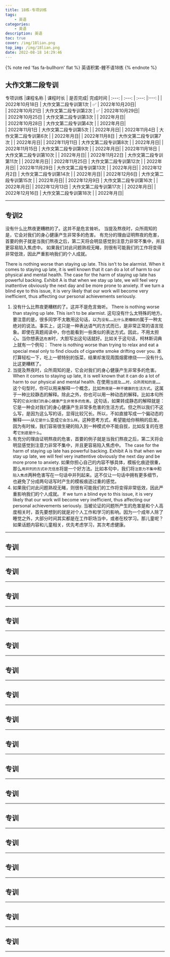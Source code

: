 ```yaml
---
title: 18练-专项训练
tags:
    - 英语 
categories:
    - 英语
description: 英语
toc: true
cover: /img/18lian.png
top_img: /img/18lian.png
date: 2022-08-18 14:29:46
---
```


{% note red 'fas fa-bullhorn' flat %}
英语积累-鲤不语18练
{% endnote %}

## 大作文第二段专训

专项训练
|课程名称 | 课程时长 | 是否完成| 完成时间
| :---: | :---: | :---: |:---:  |
| 2022年10月18日 | 大作文第二段专训第1次 | ✅  | 2022年10月20日|  
| 2022年10月21日 | 大作文第二段专训第2次 | ✅  | 2022年10月29日|   
| 2022年10月25日 | 大作文第二段专训第3次 |   | 2022年月日|  
| 2022年10月28日 | 大作文第二段专训第4次 |   | 2022年月日|   
| 2022年11月1日 | 大作文第二段专训第5次 |   | 2022年月日|
| 2022年11月4日 | 大作文第二段专训第6次 |   | 2022年月日|
| 2022年11月8日 | 大作文第二段专训第7次 |   | 2022年月日|
| 2022年11月11日 | 大作文第二段专训第8次  |   | 2022年月日|
| 2022年11月15日 | 大作文第二段专训第9次  |   | 2022年月日|
| 2022年11月18日 | 大作文第二段专训第10次  |   | 2022年月日|
| 2022年11月22日 | 大作文第二段专训第11次  |   | 2022年月日|
| 2022年11月25日 | 大作文第二段专训第12次  |   | 2022年月日|
| 2022年11月29日 | 大作文第二段专训第13次  |   | 2022年月日|
| 2022年12月2日 | 大作文第二段专训第14次  |   | 2022年月日|
| 2022年12月6日 | 大作文第二段专训第15次  |   | 2022年月日|
| 2022年12月9日 | 大作文第二段专训第16次  |   | 2022年月日|
| 2022年12月13日 | 大作文第二段专训第17次  |   | 2022年月日|
| 2022年12月16日 | 大作文第二段专训第18次 |   | 2022年月日|

---

## 专训2
没有什么比熬夜更糟糕的了。这并不是危言耸听。
当提及熬夜时，众所周知的是，它会对我们的身心健康产生非常多的危害。
有充分的理由证明熬夜的危害，首要的例子就是当我们熬夜之后，第二天将会明显感觉到注意力非常不集中，并且更容易陷入焦虑中。
如果我们对此问题熟视无睹，则很有可能我们的工作将变得非常低效，因此严重影响我们的个人成就。

There is nothing worse than staying up late. This isn’t to be alarmist.
When it comes to staying up late, it is well known that it can do a lot of harm to our physical and mental health.
The case for the harm of staying up late has powerful backing. Exhibit A is that when we stay up late, we will feel very inattentive obviously the next day and be more prone to anxiety.
If we turn a blind eye to this issue, it is very likely that our work will become very inefficient, thus affecting our personal achievements seriously.

1. 没有什么比熬夜更糟糕的了。这并不是危言耸听。
There is nothing worse than staying up late. This isn’t to be alarmist.
这句没有什么太特殊的地方。要注意的是，很多同学不太敢用这句话，以为`没有……比什么更糟糕的`属于一种太绝对的说法。事实上，这只是一种表达语气的方式而已，是非常正常的语言现象。即使在真题阅读中，你也能看到一些类似的表达方式。因此，不用太担心。当你想表达`危害`时，大胆写出这句话就好。比如关于这句话，柯林斯词典上就有一个例句：
There is nothing worse than trying to relax and eat a special meal only to find clouds of cigarette smoke drifting over you.
本打算轻松一下，吃上一顿特别的饭菜，结果却发现周围烟雾缭绕——没有什么比这更糟糕了。
2. 当提及熬夜时，众所周知的是，它会对我们的身心健康产生非常多的危害。
When it comes to staying up late, it is well known that it can do a lot of harm to our physical and mental health.
在使用`当提及……时，众所周知的是……`这个句型时，你可以用来解释一个概念，比如`熬夜是一种不健康的生活方式`。这属于一种比较静态的解释。除此之外，你也可以用一种动态的解释。比如本句所写的`它会对我们的身心健康产生非常多的危害`。这句话，如果转成静态的解释就是：它是一种会对我们的身心健康产生非常多危害的生活方式。但之所以我们不这么写，是因为这么写的话，显得比较冗长。所以，不如直接写成一个偏动态的解释——从`它是什么`变成`它会怎么样`。这种思考方式，希望能给你稍稍的启发。因为有时候，我们容易很生硬的陷入到一种模式中不能自拔，比如反复的在思考`它到底是什么`。
3. 有充分的理由证明熬夜的危害，首要的例子就是当我们熬夜之后，第二天将会明显感觉到注意力非常不集中，并且更容易陷入焦虑中。
The case for the harm of staying up late has powerful backing. Exhibit A is that when we stay up late, we will feel very inattentive obviously the next day and be more prone to anxiety.
如果你担心自己的内容不够具体，模板化痕迹很重，那么`用并列的方式补充信息`将是一个好方法。比如本句中，我们将`注意力不集中`和`陷入焦虑`两种危害写在一句话中并列起来。这不仅让一句话中拥有更多细节，也避免了分成两句话写时产生的模板痕迹过重的感觉。
4. 如果我们对此问题熟视无睹，则很有可能我们的工作将变得非常低效，因此严重影响我们的个人成就。
If we turn a blind eye to this issue, it is very likely that our work will become very inefficient, thus affecting our personal achievements seriously.
当被论证的问题所产生的危害是和个人高度相关时，首先要想到的就是对个人工作和学习的影响。因为一个成年人除了睡觉之外，大部分时间其实都是在工作职场当中，或者在校学习。那儿童呢？如果话题内容和儿童相关，优先考虑学习，其次考虑健康。

---

## 专训

---

## 专训

---
## 专训

---
## 专训

---
## 专训

---
## 专训

---
## 专训

---
## 专训

---
## 专训

---
## 专训

---
## 专训

---
## 专训

---
## 专训

---
## 专训

---
## 专训

---
## 专训

---
## 专训

---

